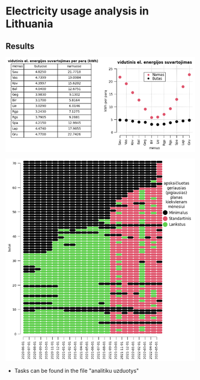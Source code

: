 # Electricity usage analysis in Lithuania

## Results
![1](./output1.png)

![2](./output2.png)

- Tasks can be found in the file "analitiku uzduotys"
